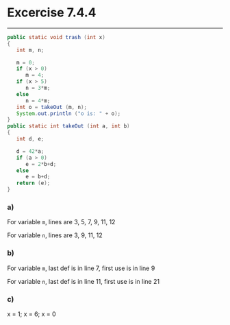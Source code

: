 # Excercise 7.4.4
---

```Java
public static void trash (int x)    
{                         
   int m, n;                 

   m = 0;                    
   if (x > 0)               
      m = 4;                
   if (x > 5)              
      n = 3*m;              
   else                     
      n = 4*m;             
   int o = takeOut (m, n);
   System.out.println ("o is: " + o);  
}
public static int takeOut (int a, int b)
{
   int d, e;

   d = 42*a;
   if (a > 0)
      e = 2*b+d;
   else
      e = b+d;
   return (e);
}
```

### a)

For variable `m`, lines are 3, 5, 7, 9, 11, 12

For variable `n`, lines are 3, 9, 11, 12

### b)

For variable `m`, last def is in line 7, first use is in line 9

For variable `n`, last def is in line 11, first use is in line 21

### c)

x = 1; x = 6; x = 0